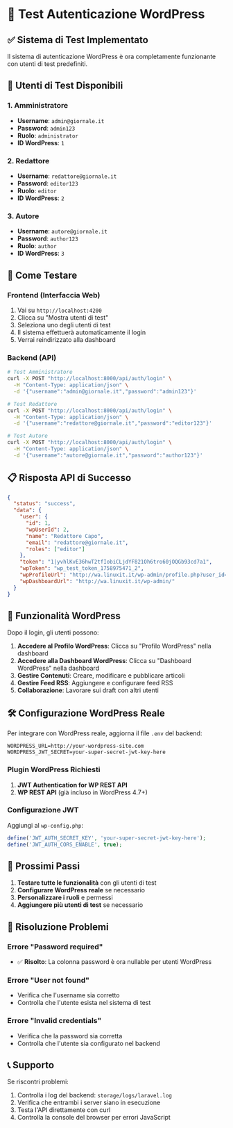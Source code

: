 # 🧪 Test Autenticazione WordPress

## ✅ Sistema di Test Implementato

Il sistema di autenticazione WordPress è ora completamente funzionante con utenti di test predefiniti.

## 🔐 Utenti di Test Disponibili

### 1. **Amministratore**
- **Username**: `admin@giornale.it`
- **Password**: `admin123`
- **Ruolo**: `administrator`
- **ID WordPress**: `1`

### 2. **Redattore**
- **Username**: `redattore@giornale.it`
- **Password**: `editor123`
- **Ruolo**: `editor`
- **ID WordPress**: `2`

### 3. **Autore**
- **Username**: `autore@giornale.it`
- **Password**: `author123`
- **Ruolo**: `author`
- **ID WordPress**: `3`

## 🚀 Come Testare

### Frontend (Interfaccia Web)
1. Vai su `http://localhost:4200`
2. Clicca su "Mostra utenti di test"
3. Seleziona uno degli utenti di test
4. Il sistema effettuerà automaticamente il login
5. Verrai reindirizzato alla dashboard

### Backend (API)
```bash
# Test Amministratore
curl -X POST "http://localhost:8000/api/auth/login" \
  -H "Content-Type: application/json" \
  -d '{"username":"admin@giornale.it","password":"admin123"}'

# Test Redattore
curl -X POST "http://localhost:8000/api/auth/login" \
  -H "Content-Type: application/json" \
  -d '{"username":"redattore@giornale.it","password":"editor123"}'

# Test Autore
curl -X POST "http://localhost:8000/api/auth/login" \
  -H "Content-Type: application/json" \
  -d '{"username":"autore@giornale.it","password":"author123"}'
```

## 📋 Risposta API di Successo

```json
{
  "status": "success",
  "data": {
    "user": {
      "id": 1,
      "wpUserId": 2,
      "name": "Redattore Capo",
      "email": "redattore@giornale.it",
      "roles": ["editor"]
    },
    "token": "1|yvhlKvE36hwT2tfIobiCLjdYF821Oh6tro60jOQGb93cd7a1",
    "wpToken": "wp_test_token_1758975471_2",
    "wpProfileUrl": "http://wa.linuxit.it/wp-admin/profile.php?user_id=2",
    "wpDashboardUrl": "http://wa.linuxit.it/wp-admin/"
  }
}
```

## 🔗 Funzionalità WordPress

Dopo il login, gli utenti possono:

1. **Accedere al Profilo WordPress**: Clicca su "Profilo WordPress" nella dashboard
2. **Accedere alla Dashboard WordPress**: Clicca su "Dashboard WordPress" nella dashboard
3. **Gestire Contenuti**: Creare, modificare e pubblicare articoli
4. **Gestire Feed RSS**: Aggiungere e configurare feed RSS
5. **Collaborazione**: Lavorare sui draft con altri utenti

## 🛠️ Configurazione WordPress Reale

Per integrare con WordPress reale, aggiorna il file `.env` del backend:

```env
WORDPRESS_URL=http://your-wordpress-site.com
WORDPRESS_JWT_SECRET=your-super-secret-jwt-key-here
```

### Plugin WordPress Richiesti
1. **JWT Authentication for WP REST API**
2. **WP REST API** (già incluso in WordPress 4.7+)

### Configurazione JWT
Aggiungi al `wp-config.php`:
```php
define('JWT_AUTH_SECRET_KEY', 'your-super-secret-jwt-key-here');
define('JWT_AUTH_CORS_ENABLE', true);
```

## 🎯 Prossimi Passi

1. **Testare tutte le funzionalità** con gli utenti di test
2. **Configurare WordPress reale** se necessario
3. **Personalizzare i ruoli** e permessi
4. **Aggiungere più utenti di test** se necessario

## 🐛 Risoluzione Problemi

### Errore "Password required"
- ✅ **Risolto**: La colonna password è ora nullable per utenti WordPress

### Errore "User not found"
- Verifica che l'username sia corretto
- Controlla che l'utente esista nel sistema di test

### Errore "Invalid credentials"
- Verifica che la password sia corretta
- Controlla che l'utente sia configurato nel backend

## 📞 Supporto

Se riscontri problemi:
1. Controlla i log del backend: `storage/logs/laravel.log`
2. Verifica che entrambi i server siano in esecuzione
3. Testa l'API direttamente con curl
4. Controlla la console del browser per errori JavaScript



